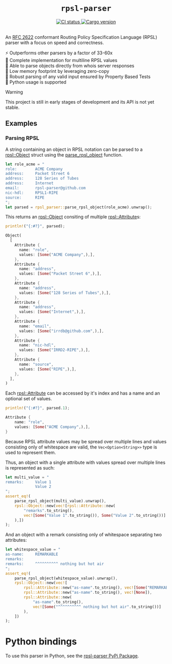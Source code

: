 <h1 align="center"><code>rpsl-parser</code></h1>

<div align="center">
  <a href="https://github.com/srv6d/rpsl-parser/actions">
    <img src="https://github.com/srv6d/rpsl-parser/workflows/CI/badge.svg" alt="CI status">
  </a>
  <a href="https://crates.io/crates/rpsl-parser">
    <img src="https://img.shields.io/crates/v/rpsl-parser.svg" alt="Cargo version">
  </a>
  
</div>
<br>

An [RFC 2622] conformant Routing Policy Specification Language (RPSL) parser with a focus on speed and correctness.

⚡️ Outperforms other parsers by a factor of 33-60x\
📰 Complete implementation for multiline RPSL values\
💬 Able to parse objects directly from whois server responses\
🧠 Low memory footprint by leveraging zero-copy\
🧪 Robust parsing of any valid input ensured by Property Based Tests\
🐍 Python usage is supported

> [!WARNING]
> This project is still in early stages of development and its API is not yet stable.

## Examples

### Parsing RPSL

A string containing an object in RPSL notation can be parsed to a [rpsl::Object] struct using the [parse_rpsl_object] function.

```rust
let role_acme = "
role:        ACME Company
address:     Packet Street 6
address:     128 Series of Tubes
address:     Internet
email:       rpsl-parser@github.com
nic-hdl:     RPSL1-RIPE
source:      RIPE
";
let parsed = rpsl_parser::parse_rpsl_object(role_acme).unwrap();
```

This returns an [rpsl::Object] consiting of multiple [rpsl::Attribute]s:

```rust
println!("{:#?}", parsed);

Object(
  [
    Attribute {
      name: "role",
      values: [Some("ACME Company",),],
    },
    Attribute {
      name: "address",
      values: [Some("Packet Street 6",),],
    },
    Attribute {
      name: "address",
      values: [Some("128 Series of Tubes",),],
    },
    Attribute {
      name: "address",
      values: [Some("Internet",),],
    },
    Attribute {
      name: "email",
      values: [Some("irrdb@github.com",),],
    },
    Attribute {
      name: "nic-hdl",
      values: [Some("IRRD2-RIPE",),],
    },
    Attribute {
      name: "source",
      values: [Some("RIPE",),],
    },
  ],
)
```

Each [rpsl::Attribute] can be accessed by it's index and has a name and an optional set of values.

```rust
println!("{:#?}", parsed.1);

Attribute {
    name: "role",
    values: [Some("ACME Company",),],
}
```

Because RPSL attribute values may be spread over multiple lines and values consisting only of whitespace are valid, the `Vec<Option<String>>` type is used to represent them.

Thus, an object with a single attribute with values spread over multiple lines is represented as such:

```rust
let multi_value = "
remarks:     Value 1
             Value 2
";
assert_eq!(
    parse_rpsl_object(multi_value).unwrap(),
    rpsl::Object::new(vec![rpsl::Attribute::new(
        "remarks".to_string(),
        vec![Some("Value 1".to_string()), Some("Value 2".to_string())]
    ),])
);
```

And an object with a remark consisting only of whitespace separating two attributes:

```rust
let whitespace_value = "
as-name:     REMARKABLE
remarks:               
remarks:     ^^^^^^^^^^ nothing but hot air
";
assert_eq!(
    parse_rpsl_object(whitespace_value).unwrap(),
    rpsl::Object::new(vec![
        rpsl::Attribute::new("as-name".to_string(), vec![Some("REMARKABLE".to_string())]),
        rpsl::Attribute::new("as-name".to_string(), vec![None]),
        rpsl::Attribute::new(
            "as-name".to_string(),
            vec![Some("^^^^^^^^^^ nothing but hot air".to_string())]
        ),
    ])
);
```

# Python bindings

To use this parser in Python, see the [rpsl-parser PyPi Package](https://pypi.org/project/rpsl-parser/).

[RFC 2622]: https://datatracker.ietf.org/doc/html/rfc2622
[rpsl::Object]: https://docs.rs/rpsl-parser/latest/rpsl_parser/rpsl/struct.Object.html
[rpsl::Attribute]: https://docs.rs/rpsl-parser/latest/rpsl_parser/rpsl/struct.Attribute.html
[parse_rpsl_object]: https://docs.rs/rpsl-parser/latest/rpsl_parser/fn.parse_rpsl_object.html
